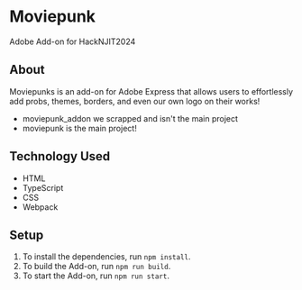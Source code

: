 # Moviepunk
Adobe Add-on for HackNJIT2024

## About

Moviepunks is an add-on for Adobe Express that allows users to effortlessly add probs, themes, borders, and even our own logo on their works!
- moviepunk_addon we scrapped and isn't the main project
- moviepunk is the main project!

## Technology Used

-   HTML
-   TypeScript
-   CSS
-   Webpack

## Setup

1. To install the dependencies, run `npm install`.
2. To build the Add-on, run `npm run build`.
3. To start the Add-on, run `npm run start`.

